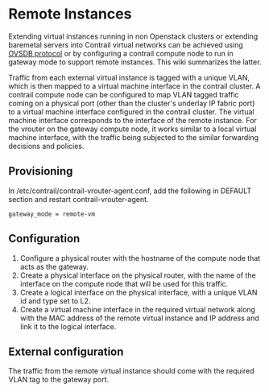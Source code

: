# Remote Instances

Extending virtual instances running in non Openstack clusters or extending baremetal servers into Contrail virtual networks can be achieved using [OVSDB protocol](https://github.com/Juniper/contrail-controller/wiki/Baremetal-Support) or by configuring a contrail compute node to run in gateway mode to support remote instances. This wiki summarizes the latter.

Traffic from each external virtual instance is tagged with a unique VLAN, which is then mapped to a virtual machine interface in the contrail cluster. A contrail compute node can be configured to map VLAN tagged traffic coming on a physical port (other than the cluster's underlay IP fabric port) to a virtual machine interface configured in the contrail cluster. The virtual machine interface corresponds to the interface of the remote instance. For the vrouter on the gateway compute node, it works similar to a local virtual machine interface, with the traffic being subjected to the similar forwarding decisions and policies.

## Provisioning

In /etc/contrail/contrail-vrouter-agent.conf, add the following in DEFAULT section and restart contrail-vrouter-agent.

`gateway_mode = remote-vm`

## Configuration

1. Configure a physical router with the hostname of the compute node that acts as the gateway.
2. Create a physical interface on the physical router, with the name of the interface on the compute node that will be used for this traffic.
3. Create a logical interface on the physical interface, with a unique VLAN id and type set to L2.
4. Create a virtual machine interface in the required virtual network along with the MAC address of the remote virtual instance and IP address and link it to the logical interface.

## External configuration

The traffic from the remote virtual instance should come with the required VLAN tag to the gateway port.

